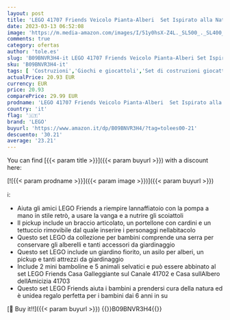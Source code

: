 ```yaml
---
layout: post
title: 'LEGO 41707 Friends Veicolo Pianta-Alberi  Set Ispirato alla Natura con Giardino  Auto e Animali  Giochi per Bambina e Bambino dai 6 Anni  Idee Regalo'
date: 2023-03-13 06:52:08
image: 'https://m.media-amazon.com/images/I/51y0hsX-Z4L._SL500_._SL400_.jpg'
comments: true
category: ofertas
author: 'tole.es'
slug: 'B09BNVR3H4-it LEGO 41707 Friends Veicolo Pianta-Alberi Set Ispirato alla...'
sku: 'B09BNVR3H4-it'
tags: [ 'Costruzioni','Giochi e giocattoli','Set di costruzioni giocattolo','lego','🇮🇹', ]
actualPrice: 20.93 EUR
currency: EUR
price: 20.93
comparePrice: 29.99 EUR
prodname: 'LEGO 41707 Friends Veicolo Pianta-Alberi  Set Ispirato alla Natura con Giardino  Auto e Animali  Giochi per Bambina e Bambino dai 6 Anni  Idee Regalo'
country: 'it'
flag: '🇮🇹'
brand: 'LEGO'
buyurl: 'https://www.amazon.it/dp/B09BNVR3H4/?tag=tolees00-21'
descuento: '30.21'
average: '23.21'
---
```


You can find [{{< param title >}}]({{< param buyurl >}}) with a discount here:

[![{{< param prodname >}}]({{< param image >}})]({{< param buyurl >}})

ℹ️:

- Aiuta gli amici LEGO Friends a riempire lannaffiatoio con la pompa a mano in stile retrò, a usare la vanga e a nutrire gli scoiattoli
- Il pickup include un braccio articolato, un portellone con cardini e un tettuccio rimovibile dal quale inserire i personaggi nellabitacolo
- Questo set LEGO da collezione per bambini comprende una serra per conservare gli alberelli e tanti accessori da giardinaggio
- Questo set LEGO include un giardino fiorito, un asilo per alberi, un pickup e tanti attrezzi da giardinaggio
- Include 2 mini bamboline e 5 animali selvatici e può essere abbinato al set LEGO Friends Casa Galleggiante sul Canale 41702 e Casa sullAlbero dellAmicizia 41703
- Questo set LEGO Friends aiuta i bambini a prendersi cura della natura ed è unidea regalo perfetta per i bambini dai 6 anni in su

[🛒 Buy it!!]({{< param buyurl >}})
{{<world>}}B09BNVR3H4{{</world>}}
